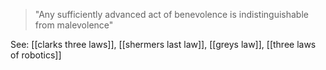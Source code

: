 > "Any sufficiently advanced act of benevolence is indistinguishable from malevolence"

See: [[clarks three laws]], [[shermers last law]], [[greys law]], [[three laws of robotics]]
